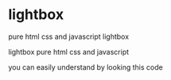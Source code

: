 # lightbox
pure html css and javascript lightbox

 lightbox pure html css and javascript

you can easily understand by looking this code
